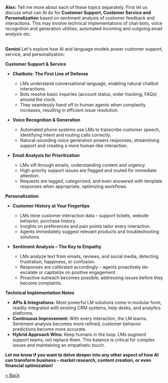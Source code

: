 <b>Alex:</b> Tell me more about each of these topics separately. First let us discuss what can AI do for <b>Customer Support, Customer Service and Personalization</b> based on sentiment analysis of customer feedback and interactions. This may involve technical implementations of chat-bots, voice recognition and generation utilities, automated incoming and outgoing email analysis etc. <br><br>

<b>Gemini</b> Let's explore how AI and language models power customer support, service, and personalization:

**Customer Support & Service**

* **Chatbots: The First Line of Defense**
   -  LMs understand conversational language, enabling natural chatbot interactions.
   -  Bots resolve basic inquiries (account status, order tracking, FAQs) around the clock.
   -  They seamlessly hand off to human agents when complexity increases, resulting in efficient issue resolution.

* **Voice Recognition & Generation**
   -  Automated phone systems use LMs to transcribe customer speech, identifying intent and routing calls correctly.
   -  Natural-sounding voice generation powers responses, streamlining support and creating a more human-like interaction.

* **Email Analysis for Prioritization**
   -  LMs sift through emails, understanding content and urgency.
   -  High-priority support issues are flagged and routed for immediate attention.
   -  Requests are tagged, categorized, and even answered with template responses when appropriate, optimizing workflows.

**Personalization**

* **Customer History at Your Fingertips**
   -  LMs mine customer interaction data – support tickets, website behavior, purchase history.
   -  Insights on preferences and pain points tailor every interaction.
   -  Agents immediately suggest relevant products and troubleshooting solutions. 

* **Sentiment Analysis – The Key to Empathy**
   -  LMs analyze text from emails, reviews, and social media, detecting frustration, happiness, or confusion.
   -  Responses are calibrated accordingly – agents proactively de-escalate or capitalize on positive engagement.
   -  Proactive outreach becomes possible, addressing issues before they become complaints.

**Technical Implementation Notes**

* **APIs & Integrations:** Most powerful LM solutions come in modular form, readily integrated with existing CRM systems, help desks, and analytics platforms.
*  **Continuous Improvement:**  With every interaction, the LM learns. Sentiment analysis becomes more refined, customer behavior predictions become more accurate.
* **Hybrid Approach Wins:** Keep humans in the loop. LMs *augment* support teams, not replace them. This balance is critical for complex issues and maintaining an empathetic touch.

**Let me know if you want to delve deeper into any other aspect of how AI can transform business – market research, content creation, or even financial optimization!** 

[< Back](https://github.com/ai-dialogue-facilitator/how-can-ai-help-business/blob/main/gemini/README.md)
